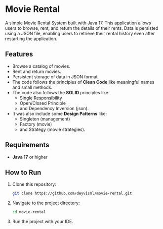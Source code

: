 # Movie Rental

A simple Movie Rental System built with Java 17. This application allows users to browse, rent, and return the details of their rents. Data is persisted using a JSON file, enabling users to retrieve their rental history even after restarting the application.

## Features

- Browse a catalog of movies.
- Rent and return movies.
- Persistent storage of data in JSON format.
- The code follows the principles of **Clean Code** like meaningful names and small methods.
- The code also follows the **SOLID** principles like:
  - Single Responsibility
  - Open/Closed Principle
  - and Dependency Inversion (json).
- It was also include some **Design Patterns** like:
  - Singleton (management)
  - Factory (movie)
  - and Strategy (movie strategies).

## Requirements

- **Java 17** or higher

## How to Run

1. Clone this repository:
   ```bash
   git clone https://github.com/deyvisml/movie-rental.git
   ```
2. Navigate to the project directory:
   ```bash
   cd movie-rental
   ```
3. Run the project with your IDE.
